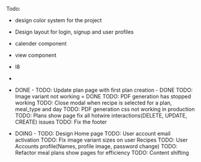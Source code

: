 Todo:

- design color system for the project
- Design layout for login, signup and user profiles
- calender component
- view component
- I8
-

- DONE -
  TODO: Update plan page with first plan creation - DONE
  TODO: Image variant not working = DONE
  TODO: PDF generation has stopped working
  TODO: Close modal when recipe is selected for a plan, meal_type and day
  TODO: PDF generation css not working in production
  TODO: Plans show page fix all hotwire interactions(DELETE, UPDATE, CREATE) issues
  TODO: Fix the footer

- DOING -
  TODO: Design Home page
  TODO: User account email activation
  TODO: Fix image variant sizes on user Recipes
  TODO: User Accounts profile(Names, profile image, password change)
  TODO: Refactor meal plans show pages for efficiency
  TODO: Content shifting
